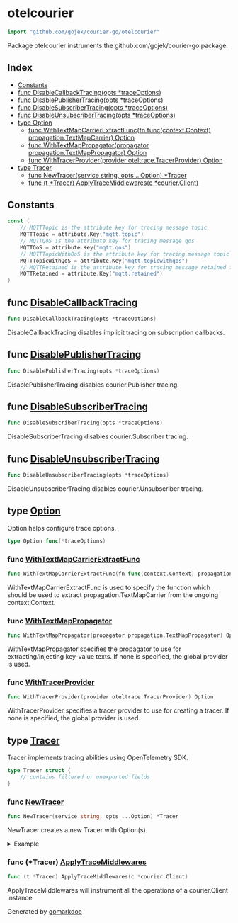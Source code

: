 <!-- Code generated by gomarkdoc. DO NOT EDIT -->

# otelcourier

```go
import "github.com/gojek/courier-go/otelcourier"
```

Package otelcourier instruments the github.com/gojek/courier\-go package.

## Index

- [Constants](<#constants>)
- [func DisableCallbackTracing(opts *traceOptions)](<#func-disablecallbacktracing>)
- [func DisablePublisherTracing(opts *traceOptions)](<#func-disablepublishertracing>)
- [func DisableSubscriberTracing(opts *traceOptions)](<#func-disablesubscribertracing>)
- [func DisableUnsubscriberTracing(opts *traceOptions)](<#func-disableunsubscribertracing>)
- [type Option](<#type-option>)
  - [func WithTextMapCarrierExtractFunc(fn func(context.Context) propagation.TextMapCarrier) Option](<#func-withtextmapcarrierextractfunc>)
  - [func WithTextMapPropagator(propagator propagation.TextMapPropagator) Option](<#func-withtextmappropagator>)
  - [func WithTracerProvider(provider oteltrace.TracerProvider) Option](<#func-withtracerprovider>)
- [type Tracer](<#type-tracer>)
  - [func NewTracer(service string, opts ...Option) *Tracer](<#func-newtracer>)
  - [func (t *Tracer) ApplyTraceMiddlewares(c *courier.Client)](<#func-tracer-applytracemiddlewares>)


## Constants

```go
const (
    // MQTTTopic is the attribute key for tracing message topic
    MQTTTopic = attribute.Key("mqtt.topic")
    // MQTTQoS is the attribute key for tracing message qos
    MQTTQoS = attribute.Key("mqtt.qos")
    // MQTTTopicWithQoS is the attribute key for tracing message topic and qos together
    MQTTTopicWithQoS = attribute.Key("mqtt.topicwithqos")
    // MQTTRetained is the attribute key for tracing message retained flag
    MQTTRetained = attribute.Key("mqtt.retained")
)
```

## func [DisableCallbackTracing](<https://github.com/gojek/courier-go/blob/main/otelcourier/options.go#L59>)

```go
func DisableCallbackTracing(opts *traceOptions)
```

DisableCallbackTracing disables implicit tracing on subscription callbacks.

## func [DisablePublisherTracing](<https://github.com/gojek/courier-go/blob/main/otelcourier/options.go#L62>)

```go
func DisablePublisherTracing(opts *traceOptions)
```

DisablePublisherTracing disables courier.Publisher tracing.

## func [DisableSubscriberTracing](<https://github.com/gojek/courier-go/blob/main/otelcourier/options.go#L65>)

```go
func DisableSubscriberTracing(opts *traceOptions)
```

DisableSubscriberTracing disables courier.Subscriber tracing.

## func [DisableUnsubscriberTracing](<https://github.com/gojek/courier-go/blob/main/otelcourier/options.go#L68>)

```go
func DisableUnsubscriberTracing(opts *traceOptions)
```

DisableUnsubscriberTracing disables courier.Unsubscriber tracing.

## type [Option](<https://github.com/gojek/courier-go/blob/main/otelcourier/options.go#L30>)

Option helps configure trace options.

```go
type Option func(*traceOptions)
```

### func [WithTextMapCarrierExtractFunc](<https://github.com/gojek/courier-go/blob/main/otelcourier/options.go#L54>)

```go
func WithTextMapCarrierExtractFunc(fn func(context.Context) propagation.TextMapCarrier) Option
```

WithTextMapCarrierExtractFunc is used to specify the function which should be used to extract propagation.TextMapCarrier from the ongoing context.Context.

### func [WithTextMapPropagator](<https://github.com/gojek/courier-go/blob/main/otelcourier/options.go#L48>)

```go
func WithTextMapPropagator(propagator propagation.TextMapPropagator) Option
```

WithTextMapPropagator specifies the propagator to use for extracting/injecting key\-value texts. If none is specified, the global provider is used.

### func [WithTracerProvider](<https://github.com/gojek/courier-go/blob/main/otelcourier/options.go#L42>)

```go
func WithTracerProvider(provider oteltrace.TracerProvider) Option
```

WithTracerProvider specifies a tracer provider to use for creating a tracer. If none is specified, the global provider is used.

## type [Tracer](<https://github.com/gojek/courier-go/blob/main/otelcourier/trace.go#L17-L23>)

Tracer implements tracing abilities using OpenTelemetry SDK.

```go
type Tracer struct {
    // contains filtered or unexported fields
}
```

### func [NewTracer](<https://github.com/gojek/courier-go/blob/main/otelcourier/trace.go#L26>)

```go
func NewTracer(service string, opts ...Option) *Tracer
```

NewTracer creates a new Tracer with Option\(s\).

<details><summary>Example</summary>
<p>

```go
package main

import (
	"context"
	courier "github.com/gojek/courier-go"
	"github.com/gojek/courier-go/otelcourier"
	"go.opentelemetry.io/otel"
	"go.opentelemetry.io/otel/sdk/trace"
	"os"
	"os/signal"
	"syscall"
)

func main() {
	tp := trace.NewTracerProvider()
	defer tp.Shutdown(context.Background())

	otel.SetTracerProvider(tp)

	c, _ := courier.NewClient()
	otelcourier.NewTracer("service-name").ApplyTraceMiddlewares(c)

	if err := c.Start(); err != nil {
		panic(err)
	}

	stopCh := make(chan os.Signal, 1)
	signal.Notify(stopCh, []os.Signal{os.Interrupt, syscall.SIGTERM}...)

	if err := c.Publish(
		context.Background(), "test-topic", "message", courier.QOSOne); err != nil {
		panic(err)
	}
	<-stopCh

	c.Stop()
}
```

</p>
</details>

### func \(\*Tracer\) [ApplyTraceMiddlewares](<https://github.com/gojek/courier-go/blob/main/otelcourier/trace.go#L48>)

```go
func (t *Tracer) ApplyTraceMiddlewares(c *courier.Client)
```

ApplyTraceMiddlewares will instrument all the operations of a courier.Client instance



Generated by [gomarkdoc](<https://github.com/princjef/gomarkdoc>)
